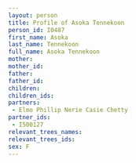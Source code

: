 ```yaml
---
layout: person
title: Profile of Asoka Tennekoon
person_id: I0487
first_name: Asoka
last_name: Tennekoon
full_name: Asoka Tennekoon
mother: 
mother_id: 
father: 
father_id: 
children:
children_ids:
partners:
 - Elmo Phillip Nerie Casie Chetty
partner_ids:
 - I500127
relevant_trees_names:
relevant_trees_ids:
sex: F
---
```


